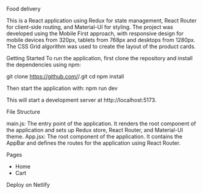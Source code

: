 Food delivery

This is a React application using Redux for state management, React Router for client-side routing, and Material-UI for styling. The project was developed using the Mobile First approach, with responsive design for mobile devices from 320px, tablets from 768px and desktops from 1280px. The CSS Grid algorithm was used to create the layout of the product cards.

Getting Started
To run the application, first clone the repository and install the dependencies using npm:

git clone https://github.com/<your-username>/<your-repo-name>.git
cd <your-repo-name>
npm install

Then start the application with:
npm run dev

This will start a development server at http://localhost:5173.

File Structure

main.js: The entry point of the application. It renders the root component of the application and sets up Redux store, React Router, and Material-UI theme.
App.jsx: The root component of the application. It contains the AppBar and defines the routes for the application using React Router.

Pages

- Home
- Cart

Deploy on Netlify

